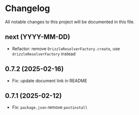 # Changelog

All notable changes to this project will be documented in this file.

## next (YYYY-MM-DD)

* Refactor: remove `DrizzleResolverFactory.create`, use `drizzleResolverFactory` instead

## 0.7.2 (2025-02-16)

* Fix: update document link in README

## 0.7.1 (2025-02-12)

* Fix: `package.json` remove `postinstall` 